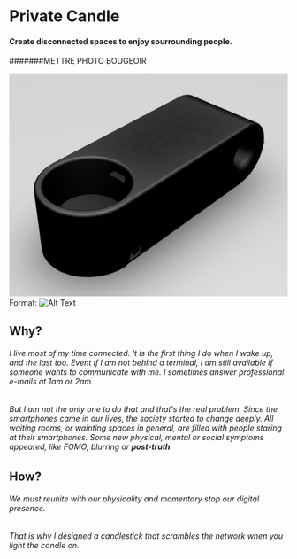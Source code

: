 # Private Candle 

#### Create disconnected spaces to enjoy sourrounding people. 

#######METTRE PHOTO BOUGEOIR

![GitHub Logo](/img/candle.png)
Format: ![Alt Text](url)

## Why? 
###### I live most of my time connected. It is the first thing I do when I wake up, and the last too. Event if I am not behind a terminal, I am still available if someone wants to communicate with me. I sometimes answer professional e-mails at 1am or 2am. 
###### But I am not the only one to do that and that's the real problem. Since the smartphones came in our lives, the society started to change deeply. All waiting rooms, or wainting spaces in general, are filled with people staring at their smartphones. Some new physical, mental or social symptoms appeared, like *FOMO*, *blurring* or **post-truth**. 

## How?
###### We must reunite with our physicality and momentary stop our digital presence. 

###### That is why I designed a candlestick that scrambles the network when you light the candle on. 
